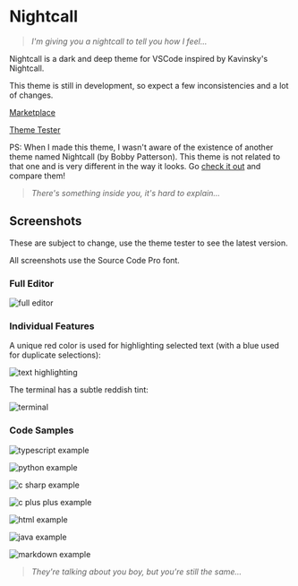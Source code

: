 # Nightcall

> _I'm giving you a nightcall to tell you how I feel..._

Nightcall is a dark and deep theme for VSCode inspired by Kavinsky's Nightcall.

This theme is still in development, so expect a few inconsistencies and a lot of changes.

[Marketplace](https://marketplace.visualstudio.com/items?itemName=obfuscatedgenerated.vscode-nightcall)

[Theme Tester](https://vscode.dev/theme/obfuscatedgenerated.vscode-nightcall)

PS: When I made this theme, I wasn't aware of the existence of another theme named Nightcall (by Bobby Patterson). This theme is not related to that one and is very different in the way it looks. Go [check it out](https://marketplace.visualstudio.com/items?itemName=bpat86.nightcall) and compare them!

> _There's something inside you, it's hard to explain..._

## Screenshots

These are subject to change, use the theme tester to see the latest version.

All screenshots use the Source Code Pro font.

### Full Editor

![full editor](./readme-assets/fullscreen.png)

### Individual Features

A unique red color is used for highlighting selected text (with a blue used for duplicate selections):

![text highlighting](./readme-assets/highlights.png)

The terminal has a subtle reddish tint:

![terminal](./readme-assets/terminal.png)

### Code Samples

![typescript example](./readme-assets/codeTS.png)

![python example](./readme-assets/codePY.png)

![c sharp example](./readme-assets/codeCS.png)

![c plus plus example](./readme-assets/codeCPP.png)

![html example](./readme-assets/codeHTML.png)

![java example](./readme-assets/codeJAVA.png)

![markdown example](./readme-assets/codeMD.png)

> _They're talking about you boy, but you're still the same..._